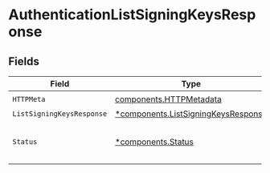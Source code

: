 # AuthenticationListSigningKeysResponse


## Fields

| Field                                                                                     | Type                                                                                      | Required                                                                                  | Description                                                                               |
| ----------------------------------------------------------------------------------------- | ----------------------------------------------------------------------------------------- | ----------------------------------------------------------------------------------------- | ----------------------------------------------------------------------------------------- |
| `HTTPMeta`                                                                                | [components.HTTPMetadata](../../models/components/httpmetadata.md)                        | :heavy_check_mark:                                                                        | N/A                                                                                       |
| `ListSigningKeysResponse`                                                                 | [*components.ListSigningKeysResponse](../../models/components/listsigningkeysresponse.md) | :heavy_minus_sign:                                                                        | OK                                                                                        |
| `Status`                                                                                  | [*components.Status](../../models/components/status.md)                                   | :heavy_minus_sign:                                                                        | INTERNAL: An internal server error occurred.                                              |